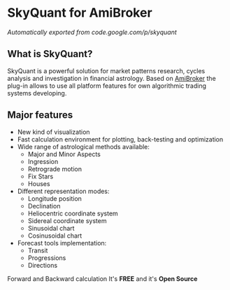 # SkyQuant for AmiBroker
*Automatically exported from code.google.com/p/skyquant*

## What is SkyQuant?

SkyQuant is a powerful solution for market patterns research, cycles analysis and investigation in financial astrology. Based on [AmiBroker](http://amibroker.com/) the plug-in allows to use all platform features for own algorithmic trading systems developing. 


## Major features
* New kind of visualization 
* Fast calculation environment for plotting, back-testing and optimization 
* Wide range of astrological methods available: 
  * Major and Minor Aspects 
  * Ingression 
  * Retrograde motion 
  * Fix Stars 
  * Houses 
* Different representation modes: 
  * Longitude position 
  * Declination 
  * Heliocentric coordinate system 
  * Sidereal coordinate system 
  * Sinusoidal chart 
  * Cosinusoidal chart 
* Forecast tools implementation: 
  * Transit 
  * Progressions 
  * Directions 

Forward and Backward calculation 
It's **FREE** and it's **Open Source**
